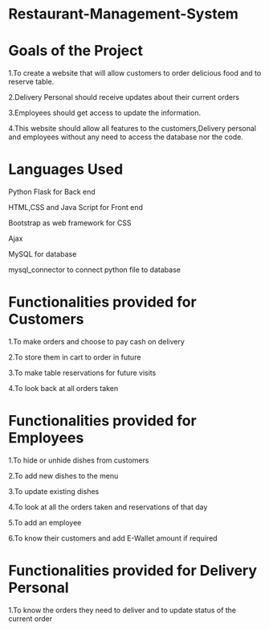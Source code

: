 # Restaurant-Management-System
# Goals of the Project
1.To create a website that will allow customers to order delicious food and to reserve table.<br />

2.Delivery Personal should receive updates about their current orders<br />

3.Employees should get access to update the information.<br />

4.This website should allow all features to the customers,Delivery personal and employees without any need to access the database nor the code.<br />


# Languages Used
Python Flask for Back end<br />

HTML,CSS and Java Script for Front end<br />

Bootstrap as web framework for CSS<br />

Ajax<br />

MySQL for database<br />

mysql_connector to connect python file to database<br />


# Functionalities provided for Customers
1.To make orders and choose to pay cash on delivery<br />

2.To store them in cart to order in future<br />

3.To make table reservations for future visits<br />

4.To look back at all orders taken<br />


# Functionalities provided for Employees
1.To hide or unhide dishes from customers<br />

2.To add new dishes to the menu<br />

3.To update existing dishes<br />

4.To look at all the orders taken and reservations of that day<br />

5.To add an employee<br />

6.To know their customers and add E-Wallet amount if required<br />


# Functionalities provided for Delivery Personal 
1.To know the orders they need to deliver and to update status of the current order<br />


